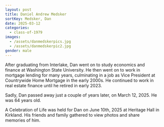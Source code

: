 ```yaml
---
layout: post
title: Daniel Andrew Medsker
sortKey: Medsker, Dan
date: 2025-03-12
categories:
  - class-of-1979
images:
  - /assets/danmedskerpics.jpg
  - /assets/danmedskerpic2.jpg
gender: male
---
```

After graduating from Interlake, Dan went on to study economics and finance at Washington State University. He then went on to work in mortgage lending for many years, culminating in a job as Vice President at Countrywide Home Mortgage in the early 2000s. He continued to work in real estate finance until he retired in early 2023.

Sadly, Dan passed away just a couple of years later, on March 12, 2025. He was 64 years old.

A Celebration of Life was held for Dan on June 10th, 2025 at Heritage Hall in Kirkland. His friends and family gathered to view photos and share memories of him.